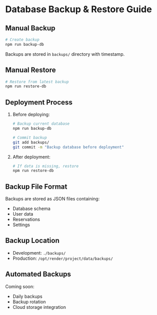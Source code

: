 # Database Backup & Restore Guide

## Manual Backup
```bash
# Create backup
npm run backup-db
```
Backups are stored in `backups/` directory with timestamp.

## Manual Restore
```bash
# Restore from latest backup
npm run restore-db
```

## Deployment Process
1. Before deploying:
   ```bash
   # Backup current database
   npm run backup-db
   
   # Commit backup
   git add backups/
   git commit -m "Backup database before deployment"
   ```

2. After deployment:
   ```bash
   # If data is missing, restore
   npm run restore-db
   ```

## Backup File Format
Backups are stored as JSON files containing:
- Database schema
- User data
- Reservations
- Settings

## Backup Location
- Development: `./backups/`
- Production: `/opt/render/project/data/backups/`

## Automated Backups
Coming soon:
- Daily backups
- Backup rotation
- Cloud storage integration 